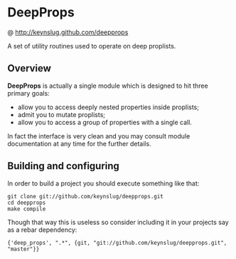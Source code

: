 DeepProps
=========
@ http://keynslug.github.com/deepprops

A set of utility routines used to operate on deep proplists.

Overview
--------

**DeepProps** is actually a single module which is designed to hit three primary goals:

 - allow you to access deeply nested properties inside proplists;
 - admit you to mutate proplists;
 - allow you to access a group of properties with a single call.
 
In fact the interface is very clean and you may consult module documentation at any time for the further details. 

Building and configuring
------------------------

In order to build a project you should execute something like that:
```
git clone git://github.com/keynslug/deepprops.git
cd deepprops
make compile
```

Though that way this is useless so consider including it in your projects say as a rebar dependency:
```
{'deep_props', ".*", {git, "git://github.com/keynslug/deepprops.git", "master"}}
```
